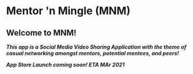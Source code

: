 # Mentor 'n Mingle (MNM)

## Welcome to MNM!

***This app is a Social Media Video Sharing Application with the theme of casual networking amongst mentors, potential mentees, and peers!***

***App Store Launch coming soon! ETA MAr 2021***
